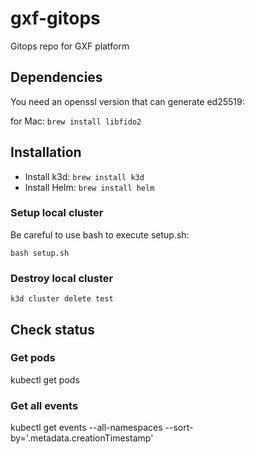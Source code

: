 # gxf-gitops
Gitops repo for GXF platform

## Dependencies
You need an openssl version that can generate ed25519:

for Mac: `brew install libfido2`

## Installation
- Install k3d: `brew install k3d`
- Install Helm: `brew install helm`

### Setup local cluster
Be careful to use bash to execute setup.sh:

`bash setup.sh`

### Destroy local cluster
`k3d cluster delete test`

## Check status
### Get pods
kubectl get pods

### Get all events
kubectl get events --all-namespaces  --sort-by='.metadata.creationTimestamp'

